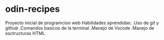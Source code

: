 # odin-recipes
Proyecto inicial de programcion web
Habilidades aprendidas:
.Uso de git y github
.Comandos basicos de la terminal
.Manejo de Vscode
.Manejo de esctructuras HTML 
